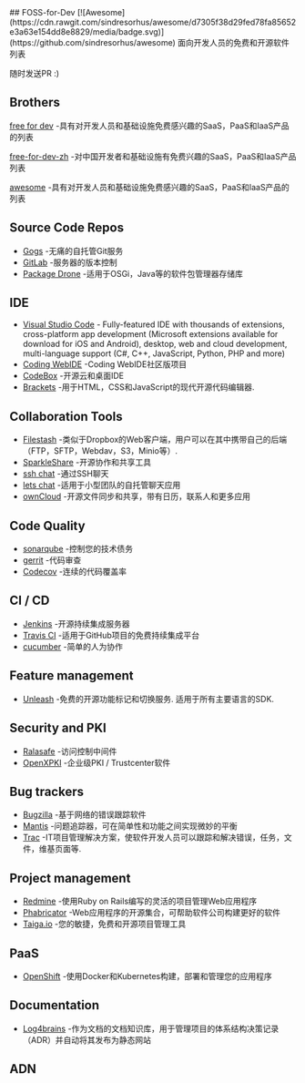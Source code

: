 <div class="github-widget" data-repo="tvvocold/FOSS-for-Dev"></div>
<script async src="https://pagead2.googlesyndication.com/pagead/js/adsbygoogle.js"></script><ins class="adsbygoogle" style="display:block" data-ad-client="ca-pub-6890694312814945" data-ad-slot="5473692530" data-ad-format="auto"  data-full-width-responsive="true"></ins><script>(adsbygoogle = window.adsbygoogle || []).push({});</script>
## FOSS-for-Dev  [![Awesome](https://cdn.rawgit.com/sindresorhus/awesome/d7305f38d29fed78fa85652e3a63e154dd8e8829/media/badge.svg)](https://github.com/sindresorhus/awesome)
面向开发人员的免费和开源软件列表

 
随时发送PR :)
## Brothers
[free for dev](https://github.com/ripienaar/free-for-dev) -具有对开发人员和基础设施免费感兴趣的SaaS，PaaS和IaaS产品的列表

[free-for-dev-zh](https://github.com/qinghuaiorg/free-for-dev-zh) -对中国开发者和基础设施有免费兴趣的SaaS，PaaS和IaaS产品列表

[awesome](https://github.com/sindresorhus/awesome) -具有对开发人员和基础设施免费感兴趣的SaaS，PaaS和IaaS产品的列表




## Source Code Repos 

 * [Gogs](https://github.com/gogits/gogs)  -无痛的自托管Git服务 
 * [GitLab](https://github.com/gitlabhq/gitlabhq) -服务器的版本控制
 * [Package Drone](https://github.com/eclipse/packagedrone) -适用于OSGi，Java等的软件包管理器存储库


## IDE 

 * [Visual Studio Code](https://github.com/Microsoft/vscode) - Fully-featured IDE with thousands of extensions, cross-platform app development (Microsoft extensions available for download for iOS and Android), desktop, web and cloud development, multi-language support (C#, C++, JavaScript, Python, PHP and more)
 * [Coding WebIDE](https://github.com/Coding/WebIDE) -Coding WebIDE社区版项目
 * [CodeBox](https://github.com/CodeboxIDE/codebox) -开源云和桌面IDE
 * [Brackets](https://github.com/adobe/brackets) -用于HTML，CSS和JavaScript的现代开源代码编辑器.


## Collaboration Tools

 * [Filestash](http://www.filestash.app) -类似于Dropbox的Web客户端，用户可以在其中携带自己的后端（FTP，SFTP，Webdav，S3，Minio等）.
 * [SparkleShare](https://github.com/hbons/SparkleShare) -开源协作和共享工具
 * [ssh chat](https://github.com/shazow/ssh-chat) -通过SSH聊天 
 * [lets chat](https://github.com/sdelements/lets-chat) -适用于小型团队的自托管聊天应用
 * [ownCloud](https://owncloud.org) -开源文件同步和共享，带有日历，联系人和更多应用

## Code Quality

 * [sonarqube](https://github.com/SonarSource/sonarqube) -控制您的技术债务
 * [gerrit](https://gerrit.googlesource.com/) -代码审查
 * [Codecov](https://codecov.io/) -连续的代码覆盖率


## CI / CD

 * [Jenkins](https://github.com/jenkinsci/jenkins) -开源持续集成服务器
 * [Travis CI](https://github.com/travis-ci/travis-ci) -适用于GitHub项目的免费持续集成平台
 * [cucumber](https://github.com/cucumber/cucumber) -简单的人为协作 
 
## Feature management
 * [Unleash](https://github.com/Unleash/unleash)  -免费的开源功能标记和切换服务. 适用于所有主要语言的SDK.

## Security and PKI

 * [Ralasafe](http://sourceforge.net/projects/ralasafe/) -访问控制中间件
 * [OpenXPKI](https://github.com/openxpki/openxpki) -企业级PKI / Trustcenter软件


## Bug trackers

* [Bugzilla](https://github.com/bugzilla/bugzilla) -基于网络的错误跟踪软件
* [Mantis](https://github.com/mantisbt/mantisbt) -问题追踪器，可在简单性和功能之间实现微妙的平衡
* [Trac](https://github.com/edgewall/trac) -IT项目管理解决方案，使软件开发人员可以跟踪和解决错误，任务，文件，维基页面等.

## Project management
* [Redmine](https://github.com/redmine/redmine) -使用Ruby on Rails编写的灵活的项目管理Web应用程序
* [Phabricator](https://github.com/phacility/phabricator) -Web应用程序的开源集合，可帮助软件公司构建更好的软件
* [Taiga.io](https://github.com/taigaio) -您的敏捷，免费和开源项目管理工具

## PaaS

 * [OpenShift](https://github.com/openshift/origin) -使用Docker和Kubernetes构建，部署和管理您的应用程序

## Documentation

 * [Log4brains](https://github.com/thomvaill/log4brains) -作为文档的文档知识库，用于管理项目的体系结构决策记录（ADR）并自动将其发布为静态网站

## ADN 
  
 
